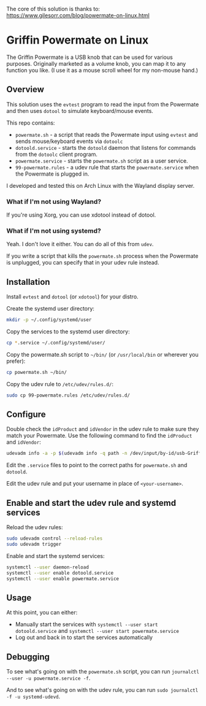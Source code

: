 The core of this solution is thanks to: https://www.gilesorr.com/blog/powermate-on-linux.html

# Griffin Powermate on Linux

The Griffin Powermate is a USB knob that can be used for various purposes. Originally marketed as a volume knob, you can map it to any function you like. (I use it as a mouse scroll wheel for my non-mouse hand.)

## Overview

This solution uses the `evtest` program to read the input from the Powermate and then uses `dotool` to simulate keyboard/mouse events.

This repo contains:
* `powermate.sh` - a script that reads the Powermate input using `evtest` and sends mouse/keyboard events via `dotoolc`
* `dotoold.service` - starts the `dotoold` daemon that listens for commands from the `dotoolc` client program.
* `powermate.service` - starts the `powermate.sh` script as a user service.
* `99-powermate.rules` - a udev rule that starts the `powermate.service` when the Powermate is plugged in.

I developed and tested this on Arch Linux with the Wayland display server.

### What if I'm not using Wayland?

If you're using Xorg, you can use xdotool instead of dotool.

### What if I'm not using systemd?

Yeah. I don't love it either. You can do all of this from `udev`.

If you write a script that kills the `powermate.sh` process when the Powermate is unplugged, you can specify that in your udev rule instead.

## Installation

Install `evtest` and `dotool` (or `xdotool`) for your distro.

Create the systemd user directory:
```sh
mkdir -p ~/.config/systemd/user
```

Copy the services to the systemd user directory:
```sh
cp *.service ~/.config/systemd/user/
```

Copy the powermate.sh script to `~/bin/` (or `/usr/local/bin` or wherever you prefer):
```sh
cp powermate.sh ~/bin/
```

Copy the udev rule to `/etc/udev/rules.d/`:
```sh
sudo cp 99-powermate.rules /etc/udev/rules.d/
```

## Configure

Double check the `idProduct` and `idVendor` in the udev rule to make sure they match your Powermate. Use the following command to find the `idProduct` and `idVendor`:

```sh
udevadm info -a -p $(udevadm info -q path -n /dev/input/by-id/usb-Griffin_Technology__Inc._Griffin_PowerMate-event-if00)
```

Edit the `.service` files to point to the correct paths for `powermate.sh` and `dotoold`.

Edit the udev rule and put your username in place of `<your-username>`.

## Enable and start the udev rule and systemd services

Reload the udev rules:
```sh
sudo udevadm control --reload-rules
sudo udevadm trigger
```

Enable and start the systemd services:
```sh
systemctl --user daemon-reload
systemctl --user enable dotoold.service
systemctl --user enable powermate.service
```

## Usage

At this point, you can either:
* Manually start the services with `systemctl --user start dotoold.service` and `systemctl --user start powermate.service`
* Log out and back in to start the services automatically

## Debugging

To see what's going on with the `powermate.sh` script, you can run `journalctl --user -u powermate.service -f`.

And to see what's going on with the udev rule, you can run `sudo journalctl -f -u systemd-udevd`.

